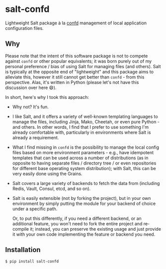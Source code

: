 # salt-confd

Lightweight Salt package à la [confd](https://github.com/kelseyhightower/confd)
management of local application configuration files.

Why
---

Please note that the intent of this software package is not to compete against
``confd`` or other popular equivalents; it was born purely out of my personal
preference / bias of using Salt for managing files (and others). Salt is
typically at the opposite end of "lightweight" and this package aims to
alleviate this, however it still cannot get better than ``confd`` - from this
perspective. Alas, it's written in Python (please let's not have this discussion
over here 😄).

In short, here's why I took this approach:

* Why not? It's fun.
* I like Salt, and it offers a variety of well-known templating languages to
  manage the files, including Jinja, Mako, Cheetah, or even pure Python - and
  others. In other words, I find that I prefer to use something I'm already
  comfortable with, particularly in environments where Salt is already a
  requirement.
* What I find missing in ``confd`` is the possibility to manage the local config
  files based on more environment parameters - e.g., have idempotent templates
  that can be used across a number of distributions (as in opposite to having
  separate files / directory tree / or even repositories for different
  base operating system distribution); with Salt, this can be very easily done
  using the Grains.
* Salt covers a large variety of backends to fetch the data from (including 
  Redis, Vault, Consul, etcd, and so on).
* Salt is easily extensible (not by forking the project), but in
  your own environment by simply putting the module for your backend of choice
  under a specific path.

  Or, to put this differently, if you need a different backend, or an additional
  feature, you won't need to fork the entire project and re-compile it; instead,
  you can preserve the existing usage and just provide it with your own code
  implementing the feature or backend you need.

Installation
------------

```bash
$ pip install salt-confd
```
